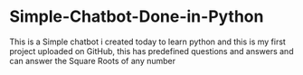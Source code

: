 # Simple-Chatbot-Done-in-Python
This is a Simple chatbot i created today to learn python and this is my first project uploaded on GitHub, this has predefined questions and answers and can answer the Square Roots of any number
